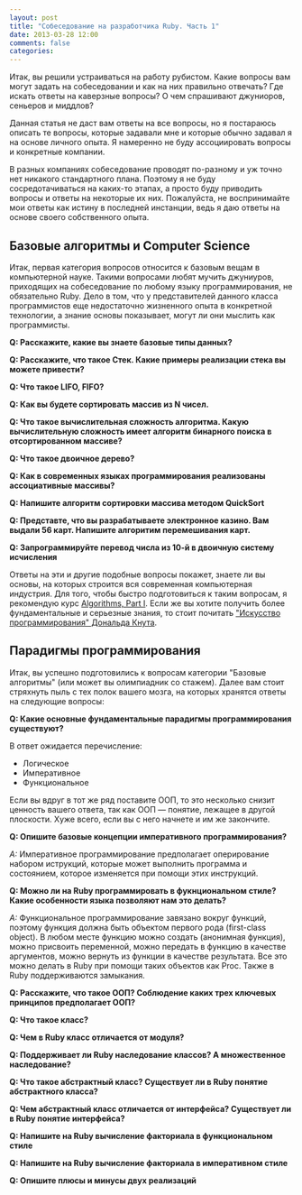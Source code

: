 ```yaml
---
layout: post
title: "Собеседование на разработчика Ruby. Часть 1"
date: 2013-03-28 12:00
comments: false
categories:
---
```


Итак, вы решили устраиваться на работу рубистом. Какие вопросы вам могут задать на собеседовании и как на них правильно отвечать? Где искать ответы на каверзные вопросы? О чем спрашивают джуниоров, сеньеров и миддлов?

Данная статья не даст вам ответы на все вопросы, но я постараюсь описать те вопросы, которые задавали мне и которые обычно задавал я на основе личного опыта. Я намеренно не буду ассоциировать вопросы и конкретные компании.

В разных компаниях собеседование проводят по-разному и уж точно нет никакого стандартного плана. Поэтому я не буду сосредотачиваться на каких-то этапах, а просто буду приводить вопросы и ответы на некоторые их них. Пожалуйста, не воспринимайте мои ответы как истину в последней инстанции, ведь я даю ответы на основе своего собственного опыта.

## Базовые алгоритмы и Computer Science

Итак, первая категория вопросов относится к базовым вещам в компьютерной науке. Такими вопросами любят мучить джуниуров, приходящих на собеседование по любому языку программирования, не обязательно Ruby. Дело в том, что у представителей данного класса программистов еще недостаточно жизненного опыта в конкретной технологии, а знание основы показывает, могут ли они мыслить как программисты.

**Q: Расскажите, какие вы знаете базовые типы данных?**

**Q: Расскажите, что такое Стек. Какие примеры реализации стека вы можете привести?**

**Q: Что такое LIFO, FIFO?**

**Q: Как вы будете сортировать массив из N чисел.**

**Q: Что такое вычислительная сложность алгоритма. Какую вычислительную сложность имеет алгоритм бинарного поиска в отсортированном массиве?**

**Q: Что такое двоичное дерево?**

**Q: Как в современных языках программирования реализованы ассоциативные массивы?**

**Q: Напишите алгоритм сортировки массива методом QuickSort**

**Q: Представте, что вы разрабатываете электронное казино. Вам выдали 56 карт. Напишите алгоритим перемешивания карт.**

**Q: Запрограммируйте перевод числа из 10-й в двоичную систему исчисления**

Ответы на эти и другие подобные вопросы покажет, знаете ли вы основы, на которых строится вся современная компьютерная индустрия. Для того, чтобы быстро подготовиться к таким вопросам, я рекомендую курс [Algorithms, Part I](https://class.coursera.org/algs4partI-002/class/index). Если же вы хотите получить более фундаментальные и серьезные знания, то стоит почитать ["Искусство программирования" Дональда Кнута](http://www.ozon.ru/?context=search&text=%ca%ed%f3%f2+%c8%f1%ea%f3%f1%f1%f2%e2%ee&bests=1).

## Парадигмы программирования

Итак, вы успешно подготовились к вопросам категории "Базовые алгоритмы" (или может вы олимпиадник со стажем). Далее вам стоит стряхнуть пыль с тех полок вашего мозга, на которых хранятся ответы на следующие вопросы:

**Q: Какие основные фундаментальные парадигмы программирования существуют?**

В ответ ожидается перечисление:

* Логическое
* Императивное
* Функциональное

Если вы вдруг в тот же ряд поставите ООП, то это несколько снизит ценность вашего ответа, так как ООП — понятие, лежащее в другой плоскости. Хуже всего, если вы с него начнете и им же закончите.

**Q: Опишите базовые концепции императивного программирования?**

*A:* Императивное программирование предполагает оперирование набором иструкций, которые может выполнить программа и состоянием, которое изменяется при помощи этих инструкций.

**Q: Можно ли на Ruby программировать в фукнциональном стиле? Какие особенности языка позволяют нам это делать?**

*A:* Функциональное программирование завязано вокруг функций, поэтому функция должна быть объектом первого рода (first-class object). В любом месте функцию можно создать (анонимная функция), можно присвоить переменной, можно передать в функцию в качестве аргументов, можно вернуть из функции в качестве результата. Все это можно делать в Ruby при помощи таких объектов как Proc. Также в Ruby поддерживаются замыкания.

**Q: Расскажите, что такое ООП? Соблюдение каких трех ключевых принципов предполагает ООП?**

**Q: Что такое класс?**

**Q: Чем в Ruby класс отличается от модуля?**

**Q: Поддерживает ли Ruby наследование классов? А множественное наследование?**

**Q: Что такое абстрактный класс? Существует ли в Ruby понятие абстрактного класса?**

**Q: Чем абстрактный класс отличается от интерфейса? Существует ли в Ruby понятие интерфейса?**

**Q: Напишите на Ruby вычисление факториала в функциональном стиле**

**Q: Напишите на Ruby вычисление факториала в императивном стиле**

**Q: Опишите плюсы и минусы двух реализаций**
